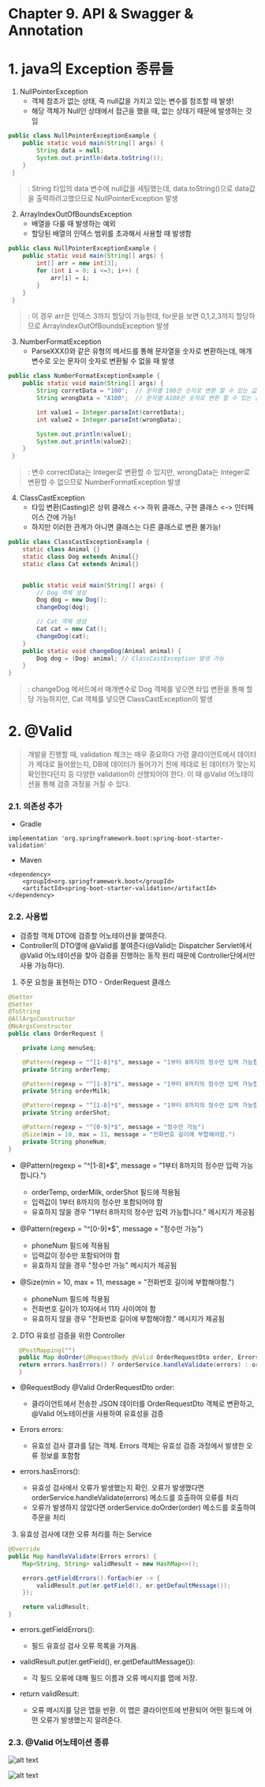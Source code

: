 # Chapter 9. API & Swagger & Annotation

# 1. java의 Exception 종류들
1) NullPointerException
    - 객체 참조가 없는 상태, 즉 null값을 가지고 있는 변수를 참조할 때 발생!
    - 해당 객체가 Null인 상태에서 접근을 했을 때, 없는 상태기 때문에 발생하는 것임
```java
public class NullPointerExceptionExample {
	public static void main(String[] args) {
    	String data = null;
        System.out.println(data.toString());
    }
 }
```
> : String 타입의 data 변수에 null값을 세팅했는데, data.toString()으로 data값을 출력하려고했으므로 NullPointerException 발생
2) ArrayIndexOutOfBoundsException
    - 배열을 다룰 때 발생하는 예외
    - 할당된 배열의 인덱스 범위를 초과해서 사용할 때 발생함
```java
public class NullPointerExceptionExample {
	public static void main(String[] args) {
    	int[] arr = new int[3];
    	for (int i = 0; i <=3; i++) {
    		arr[i] = i;
    	}
    }
 }
```
> : 이 경우 arr은 인덱스 3까지 할당이 가능한데, for문을 보면 0,1,2,3까지 할당하므로 ArrayIndexOutOfBoundsException 발생
3) NumberFormatException
    - ParseXXX()와 같은 유형의 메서드를 통해 문자열을 숫자로 변환하는데, 매개변수로 오는 문자이 숫자로 변환될 수 없을 때 발생
```java
public class NumberFormatExceptionExample {
	public static void main(String[] args) {
    	String corretData = "100";  // 문자열 100은 숫자로 변환 할 수 있는 값이다.
    	String wrongData = "A100";  // 문자열 A100은 숫자로 변환 할 수 있는 값이다.

    	int value1 = Integer.parseInt(corretData);
    	int value2 = Integer.parseInt(wrongData);

    	System.out.println(value1);
    	System.out.println(value2);
    }
 }
```
> : 변수 correctData는 Integer로 변환할 수 있지만, wrongData는 Integer로 변환할 수 없으므로 NumberFormatException 발생
4) ClassCastException
    - 타입 변환(Casting)은 상위 클래스 <-> 하위 클래스, 구현 클래스 <-> 인터페이스 간에 가능!
    - 하지만 이러한 관계가 아니면 클래스는 다른 클래스로 변환 불가능!
```java
public class ClassCastExceptionExample {
	static class Animal {}
	static class Dog extends Animal{}
	static class Cat extends Animal{}


	public static void main(String[] args) {
		// Dog 객체 생성
    	Dog dog = new Dog();
    	changeDog(dog);

    	// Cat 객체 생성
    	Cat cat = new Cat();
    	changeDog(cat); 
    }
	public static void changeDog(Animal animal) {
		Dog dog = (Dog) animal; // ClassCastException 발생 가능
	}
}
```
> : changeDog 메서드에서 매개변수로 Dog 객체를 넣으면 타입 변환을 통해 할당 가능하지만, Cat 객체를 넣으면 ClassCastException이 발생
# 2. @Valid
> 개발을 진행할 때, validation 체크는 매우 중요하다
> 가령 클라이언트에서 데이터가 제대로 들어왔는지, DB에 데이터가 들어가기 전에 제대로 된 데이터가 맞는지 확인한다던지 등 다양한 validation이 선행되어야 한다.
> 이 때 @Valid 어노테이션을 통해 검증 과정을 거칠 수 있다.
### 2.1. 의존성 추가
- Gradle
```
implementation 'org.springframework.boot:spring-boot-starter-validation'
```
- Maven
```
<dependency>
    <groupId>org.springframework.boot</groupId>
    <artifactId>spring-boot-starter-validation</artifactId>
</dependency>
```

### 2.2. 사용법
- 검증할 객체 DTO에 검증할 어노테이션을 붙여준다.
- Controller의 DTO옆에 @Valid를 붙여준다(@Valid는 Dispatcher Servlet에서 @Valid 어노테이션을 찾아 검증을 진행하는 동작 원리 때문에 Controller단에서만 사용 가능하다).

1) 주문 요청을 표현하는 DTO - OrderRequest 클래스

```java
@Getter
@Setter
@ToString
@AllArgsConstructor
@NoArgsConstructor
public class OrderRequest {

    private Long menuSeq;

    @Pattern(regexp = "^[1-8]*$", message = "1부터 8까지의 정수만 입력 가능합니다.")
    private String orderTemp;

    @Pattern(regexp = "^[1-8]*$", message = "1부터 8까지의 정수만 입력 가능합니다.")
    private String orderMilk;

    @Pattern(regexp = "^[1-8]*$", message = "1부터 8까지의 정수만 입력 가능합니다.")
    private String orderShot;

    @Pattern(regexp = "^[0-9]*$", message = "정수만 가능")
    @Size(min = 10, max = 11, message = "전화번호 길이에 부합해야함.")
    private String phoneNum;
}
```

- @Pattern(regexp = "^[1-8]*$", message = "1부터 8까지의 정수만 입력 가능합니다.")
    - orderTemp, orderMilk, orderShot 필드에 적용됨
    - 입력값이 1부터 8까지의 정수만 포함되어야 함
    - 유효하지 않을 경우 "1부터 8까지의 정수만 입력 가능합니다." 메시지가 제공됨

- @Pattern(regexp = "^[0-9]*$", message = "정수만 가능")
    - phoneNum 필드에 적용됨
    - 입력값이 정수만 포함되어야 함
    - 유효하지 않을 경우 "정수만 가능" 메시지가 제공됨

- @Size(min = 10, max = 11, message = "전화번호 길이에 부합해야함.")
    - phoneNum 필드에 적용됨
    - 전화번호 길이가 10자에서 11자 사이여야 함
    - 유효하지 않을 경우 "전화번호 길이에 부합해야함." 메시지가 제공됨

2) DTO 유효성 검증을 위한 Controller

```java
   @PostMapping("")
   public Map doOrder(@RequestBody @Valid OrderRequestDto order, Errors errors)  {
   return errors.hasErrors() ? orderService.handleValidate(errors) : orderService.doOrder(order);
   }
```

- @RequestBody @Valid OrderRequestDto order:
    - 클라이언트에서 전송한 JSON 데이터를 OrderRequestDto 객체로 변환하고, @Valid 어노테이션을 사용하여 유효성을 검증

- Errors errors:
    - 유효성 검사 결과를 담는 객체. Errors 객체는 유효성 검증 과정에서 발생한 오류 정보를 포함함

- errors.hasErrors():
    - 유효성 검사에서 오류가 발생했는지 확인. 오류가 발생했다면 orderService.handleValidate(errors) 메소드를 호출하여 오류를 처리
    - 오류가 발생하지 않았다면 orderService.doOrder(order) 메소드를 호출하여 주문을 처리

3) 유효성 검사에 대한 오류 처리를 하는 Service
```java
@Override
public Map handleValidate(Errors errors) {
    Map<String, String> validResult = new HashMap<>();

    errors.getFieldErrors().forEach(er -> {
        validResult.put(er.getField(), er.getDefaultMessage());
    });

    return validResult;
}
```
- errors.getFieldErrors():
    - 필드 유효성 검사 오류 목록을 가져옴.

- validResult.put(er.getField(), er.getDefaultMessage()):
    - 각 필드 오류에 대해 필드 이름과 오류 메시지를 맵에 저장.

- return validResult:
    - 오류 메시지를 담은 맵을 반환. 이 맵은 클라이언트에 반환되어 어떤 필드에 어떤 오류가 발생했는지 알려준다.

### 2.3. @Valid 어노테이션 종류

![alt text](image/ch9_image_01.png)

![alt text](image/ch9_image_02.png)


